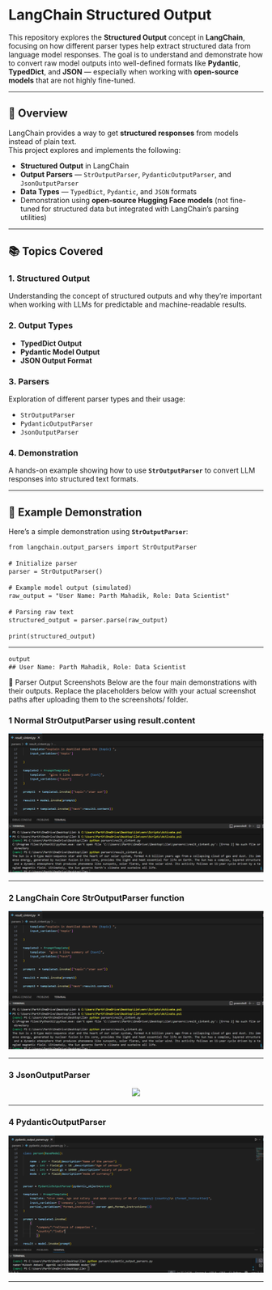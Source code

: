 # LangChain Structured Output

This repository explores the **Structured Output** concept in **LangChain**, focusing on how different parser types help extract structured data from language model responses. The goal is to understand and demonstrate how to convert raw model outputs into well-defined formats like **Pydantic**, **TypedDict**, and **JSON** — especially when working with **open-source models** that are not highly fine-tuned.

---

## 🚀 Overview

LangChain provides a way to get **structured responses** from models instead of plain text.  
This project explores and implements the following:

- **Structured Output** in LangChain  
- **Output Parsers** — `StrOutputParser`, `PydanticOutputParser`, and `JsonOutputParser`  
- **Data Types** — `TypedDict`, `Pydantic`, and `JSON` formats  
- Demonstration using **open-source Hugging Face models** (not fine-tuned for structured data but integrated with LangChain’s parsing utilities)

---

## 📚 Topics Covered

### 1. Structured Output
Understanding the concept of structured outputs and why they’re important when working with LLMs for predictable and machine-readable results.

### 2. Output Types
- **TypedDict Output**
- **Pydantic Model Output**
- **JSON Output Format**

### 3. Parsers
Exploration of different parser types and their usage:
- `StrOutputParser`
- `PydanticOutputParser`
- `JsonOutputParser`

### 4. Demonstration
A hands-on example showing how to use **`StrOutputParser`** to convert LLM responses into structured text formats.

---

## 🧠 Example Demonstration

Here’s a simple demonstration using **`StrOutputParser`**:

```
from langchain.output_parsers import StrOutputParser

# Initialize parser
parser = StrOutputParser()

# Example model output (simulated)
raw_output = "User Name: Parth Mahadik, Role: Data Scientist"

# Parsing raw text
structured_output = parser.parse(raw_output)

print(structured_output)
```
---
```
output 
## User Name: Parth Mahadik, Role: Data Scientist
```

📸 Parser Output Screenshots
Below are the four main demonstrations with their outputs.
Replace the placeholders below with your actual screenshot paths after uploading them to the screenshots/ folder.

### 1️  Normal StrOutputParser using result.content
  
<p align="center">
  <img src="https://github.com/Parth-Mahadik-1/langchain-structuredOutput/blob/main/normal%20str%20output.png" />
</p>

---

### 2️ LangChain Core StrOutputParser function
  
<p align="center">
  <img src="https://github.com/Parth-Mahadik-1/langchain-structuredOutput/blob/main/normal%20str%20output.png" />
</p>

---

### 3️ JsonOutputParser
  
<p align="center">
  <img src= />
</p>

---

### 4 PydanticOutputParser
  
<p align="center">
  <img src="https://github.com/Parth-Mahadik-1/langchain-structuredOutput/blob/main/pydantic%20ouput%20.png" />
</p>

---
